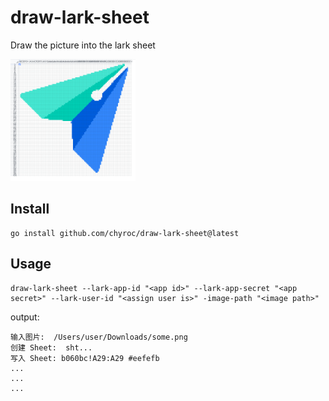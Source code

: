 # draw-lark-sheet

Draw the picture into the lark sheet

<img src="./lark-sheet.png" width=200 />

## Install

```shell
go install github.com/chyroc/draw-lark-sheet@latest
```

## Usage

```
draw-lark-sheet --lark-app-id "<app id>" --lark-app-secret "<app secret>" --lark-user-id "<assign user is>" -image-path "<image path>"
```

output:

```text
输入图片:  /Users/user/Downloads/some.png
创建 Sheet:  sht...
写入 Sheet: b060bc!A29:A29 #eefefb
...
...
...
```